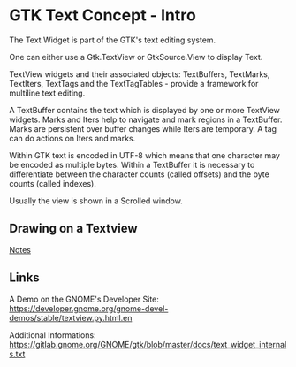 # GTK Text Concept - Intro

The Text Widget is part of the GTK's text editing system.

One can either use a Gtk.TextView or GtkSource.View to display Text.

TextView widgets and their associated objects: TextBuffers, TextMarks, TextIters, TextTags and the TextTagTables - provide a framework for multiline text editing.

A TextBuffer contains the text which is displayed by one or more TextView widgets.
Marks and Iters help to navigate and mark regions in a TextBuffer.
Marks are persistent over buffer changes while Iters are temporary.
A tag can do actions on Iters and marks.

Within GTK text is encoded in UTF-8 which means that one character may be encoded as multiple bytes.
Within a TextBuffer it is necessary to differentiate between the character counts (called offsets) and the byte counts (called indexes).

Usually the view is shown in a Scrolled window.

## Drawing on a Textview

[Notes](./View/Drawing/Notes.md)

## Links

A Demo on the GNOME's Developer Site:
https://developer.gnome.org/gnome-devel-demos/stable/textview.py.html.en

Additional Informations:
https://gitlab.gnome.org/GNOME/gtk/blob/master/docs/text_widget_internals.txt
